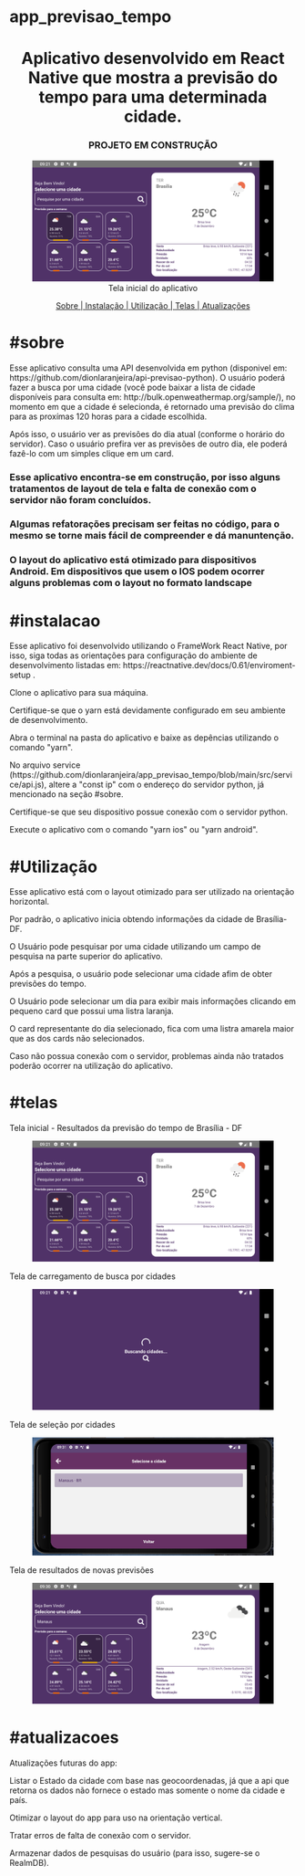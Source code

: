 # app_previsao_tempo
<h1 align="center" >Aplicativo desenvolvido em React Native que mostra a previsão do tempo para uma determinada cidade.</h1>

<h3 align="center">PROJETO EM CONSTRUÇÃO</h1>

<figure align="center">
  <img src="https://github.com/dionlaranjeira/app_previsao_tempo/blob/main/tela_inicial.png" alt="Tela inical">
  <figcaption>Tela inicial do aplicativo</figcaption>
</figure>

<p align="center">
<a href="#sobre">Sobre | </a>
<a href="#instalacao">Instalação | </a>
<a href="#instalacao">Utilização | </a>
<a href="#telas">Telas | </a>  
<a href="#atualizacoes">Atualizações</a>
</p>



<h1>#sobre</h1>
<p>Esse aplicativo consulta uma API desenvolvida em python (disponivel em: https://github.com/dionlaranjeira/api-previsao-python). O usuário poderá fazer a busca por uma cidade (você pode baixar a lista de cidade disponíveis para consulta em: http://bulk.openweathermap.org/sample/), no momento em que a cidade é selecionda, é retornado uma previsão do clima para as proxímas 120 horas para a cidade escolhida.</p> 
<p>Após isso, o usuário ver as previsões do dia atual (conforme o horário do servidor). Caso o usuário prefira ver as previsões de outro dia, ele poderá fazê-lo com um simples clique em um card.</p> 
<h3>Esse aplicativo encontra-se em construção, por isso alguns tratamentos de layout de tela e falta de conexão com o servidor não foram concluídos.</h3> 
<h3>Algumas refatorações precisam ser feitas no código, para o mesmo se torne mais fácil de compreender e dá manuntenção.</h3> 
<h3>O layout do aplicativo está otimizado para dispositivos Android. Em dispositivos que usem o IOS podem ocorrer alguns problemas com o layout no formato landscape</h3> 

<h1>#instalacao</h1>
<p>Esse aplicativo foi desenvolvido utilizando o FrameWork React Native, por isso, siga todas as orientações para configuração do ambiente de desenvolvimento listadas em: https://reactnative.dev/docs/0.61/enviroment-setup .</p>
<p>Clone o aplicativo para sua máquina.</p>
<p>Certifique-se que o yarn está devidamente configurado em seu ambiente de desenvolvimento.</p>
<p>Abra o terminal na pasta do aplicativo e baixe as depências utilizando o comando "yarn".</p>
<p>No arquivo service (https://github.com/dionlaranjeira/app_previsao_tempo/blob/main/src/service/api.js), altere a "const ip" com o endereço do servidor python, já mencionado na seção <span>#sobre</span>.</p>
<p>Certifique-se que seu dispositivo possue conexão com o servidor python.</p>
<p>Execute o aplicativo com o comando "yarn ios" ou "yarn android".</p> 

<h1>#Utilização</h1>

<p>Esse aplicativo está com o layout otimizado para ser utilizado na orientação horizontal.</p>
<p>Por padrão, o aplicativo inicia obtendo informações da cidade de Brasília-DF.</p>
<p>O Usuário pode pesquisar por uma cidade utilizando um campo de pesquisa na parte superior do aplicativo.</p>
<p>Após a pesquisa, o usuário pode selecionar uma cidade afim de obter previsões do tempo.</p>
<p>O Usuário pode selecionar um dia para exibir mais informações clicando em pequeno card que possui uma listra laranja.</p>
<p>O card representante do dia selecionado, fica com uma listra amarela maior que as dos cards não selecionados.</p>
<p>Caso não possua conexão com o servidor, problemas ainda não tratados poderão ocorrer na utilização do aplicativo.</p>

<h1>#telas</h1>
<p>Tela inicial - Resultados da previsão do tempo de Brasília - DF</p>
<figure align="center">
  <img src="https://github.com/dionlaranjeira/app_previsao_tempo/blob/main/tela_inicial.png" alt="Tela inical">
</figure>

<p>Tela de carregamento de busca por cidades</p>
<figure align="center">
  <img src="https://github.com/dionlaranjeira/app_previsao_tempo/blob/main/load_cidades.png" alt="Buscando cidades">
</figure>


<p>Tela de seleção por cidades</p>
<figure align="center">
  <img src="https://github.com/dionlaranjeira/app_previsao_tempo/blob/main/tela_lista_cidades.png" alt="Lista de cidades">
</figure>


<p>Tela de resultados de novas previsões</p>
<figure align="center">
  <img src="https://github.com/dionlaranjeira/app_previsao_tempo/blob/main/tela_manaus.png" alt="Novas previsões">
</figure>

<h1>#atualizacoes</h1>

<p>Atualizações futuras do app:</p>
<p>Listar o Estado da cidade com base nas geocoordenadas, já que a api que retorna os dados não fornece o estado mas somente o nome da cidade e país.</p>
<p>Otimizar o layout do app para uso na orientação vertical.</p>
<p>Tratar erros de falta de conexão com o servidor.</p>
<p>Armazenar dados de pesquisas do usuário (para isso, sugere-se o RealmDB).</p>
